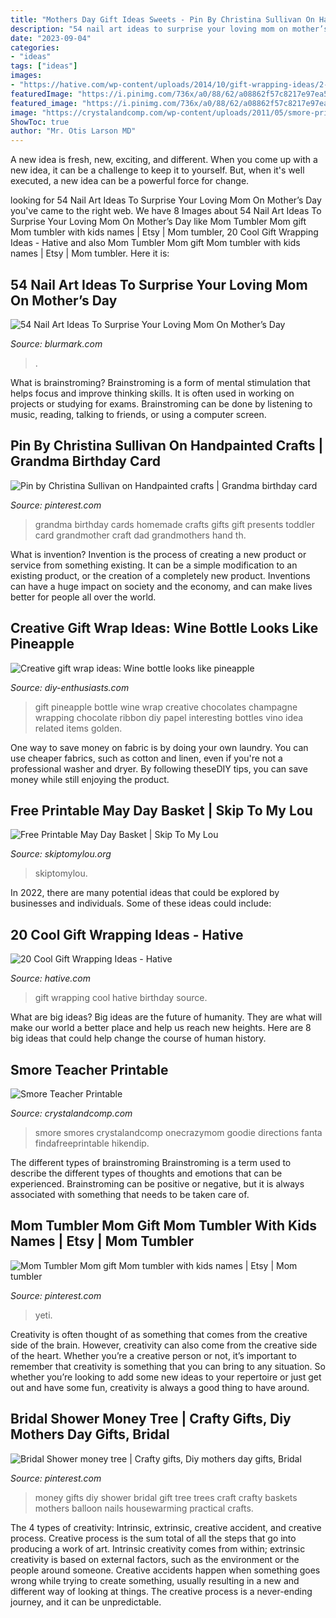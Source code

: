 ```yaml
---
title: "Mothers Day Gift Ideas Sweets - Pin By Christina Sullivan On Handpainted Crafts"
description: "54 nail art ideas to surprise your loving mom on mother’s day"
date: "2023-09-04"
categories:
- "ideas"
tags: ["ideas"]
images:
- "https://hative.com/wp-content/uploads/2014/10/gift-wrapping-ideas/2-cool-gift-wrapping-ideas.jpg"
featuredImage: "https://i.pinimg.com/736x/a0/88/62/a08862f57c8217e97ea54aa740b717dd--money-trees-wedding-gifts.jpg"
featured_image: "https://i.pinimg.com/736x/a0/88/62/a08862f57c8217e97ea54aa740b717dd--money-trees-wedding-gifts.jpg"
image: "https://crystalandcomp.com/wp-content/uploads/2011/05/smore-printable-for-your-teacher.jpg"
ShowToc: true
author: "Mr. Otis Larson MD"
---
```



A new idea is fresh, new, exciting, and different. When you come up with a new idea, it can be a challenge to keep it to yourself. But, when it's well executed, a new idea can be a powerful force for change.

	

		
looking for 54 Nail Art Ideas To Surprise Your Loving Mom On Mother’s Day you've came to the right web. We have 8 Images about 54 Nail Art Ideas To Surprise Your Loving Mom On Mother’s Day like Mom Tumbler Mom gift Mom tumbler with kids names | Etsy | Mom tumbler, 20 Cool Gift Wrapping Ideas - Hative and also Mom Tumbler Mom gift Mom tumbler with kids names | Etsy | Mom tumbler. Here it is:
		
    
## 54 Nail Art Ideas To Surprise Your Loving Mom On Mother’s Day

<img loading=lazy src="https://www.blurmark.com/wp-content/uploads/2017/03/Mothers-Day-Nails-With-Red-Roses-1024x848.jpg" onerror="this.onerror=null;this.src='https://tse3.mm.bing.net/th?id=OIP.7jGrMmxWl6Er5_w_vJAFIgHaGI&amp;pid=15.1';" alt="54 Nail Art Ideas To Surprise Your Loving Mom On Mother’s Day">

_Source: blurmark.com_

>. 

	

What is brainstroming?
Brainstroming is a form of mental stimulation that helps focus and improve thinking skills. It is often used in working on projects or studying for exams. Brainstroming can be done by listening to music, reading, talking to friends, or using a computer screen.

    
## Pin By Christina Sullivan On Handpainted Crafts | Grandma Birthday Card

<img loading=lazy src="https://i.pinimg.com/736x/20/12/de/2012dee063f384cf28a25d6de9dceddd--grandma-birthday-gifts-th-birthday.jpg" onerror="this.onerror=null;this.src='https://tse4.mm.bing.net/th?id=OIP.DIljklYcX-L47fWN7_3uPgHaJ4&amp;pid=15.1';" alt="Pin by Christina Sullivan on Handpainted crafts | Grandma birthday card">

_Source: pinterest.com_

>grandma birthday cards homemade crafts gifts gift presents toddler card grandmother craft dad grandmothers hand th. 

	

What is invention?
Invention is the process of creating a new product or service from something existing. It can be a simple modification to an existing product, or the creation of a completely new product. Inventions can have a huge impact on society and the economy, and can make lives better for people all over the world.

    
## Creative Gift Wrap Ideas: Wine Bottle Looks Like Pineapple

<img loading=lazy src="http://www.diy-enthusiasts.com/wp-content/uploads/2013/05/Creative-gift-wrap-ideas-wine-bottle-chocolates-ribbon-pineapple.jpg" onerror="this.onerror=null;this.src='https://tse4.mm.bing.net/th?id=OIP.-V6YJn1g08LIdbmsF2SaOwHaJ4&amp;pid=15.1';" alt="Creative gift wrap ideas: Wine bottle looks like pineapple">

_Source: diy-enthusiasts.com_

>gift pineapple bottle wine wrap creative chocolates champagne wrapping chocolate ribbon diy papel interesting bottles vino idea related items golden. 

	

One way to save money on fabric is by doing your own laundry. You can use cheaper fabrics, such as cotton and linen, even if you're not a professional washer and dryer. By following theseDIY tips, you can save money while still enjoying the product.

    
## Free Printable May Day Basket | Skip To My Lou

<img loading=lazy src="http://www.skiptomylou.org/wp-content/uploads/2017/04/printable-may-day-basket.jpg" onerror="this.onerror=null;this.src='https://tse4.mm.bing.net/th?id=OIP.7nuipYZJ6l9XBCejai4SVgHaKo&amp;pid=15.1';" alt="Free Printable May Day Basket | Skip To My Lou">

_Source: skiptomylou.org_

>skiptomylou. 

	

In 2022, there are many potential ideas that could be explored by businesses and individuals. Some of these ideas could include: 

    
## 20 Cool Gift Wrapping Ideas - Hative

<img loading=lazy src="https://hative.com/wp-content/uploads/2014/10/gift-wrapping-ideas/2-cool-gift-wrapping-ideas.jpg" onerror="this.onerror=null;this.src='https://tse4.mm.bing.net/th?id=OIP.iX8UAdzo3q4mvijwzBCFEwHaKX&amp;pid=15.1';" alt="20 Cool Gift Wrapping Ideas - Hative">

_Source: hative.com_

>gift wrapping cool hative birthday source. 

	

What are big ideas?
Big ideas are the future of humanity. They are what will make our world a better place and help us reach new heights. Here are 8 big ideas that could help change the course of human history.

    
## Smore Teacher Printable

<img loading=lazy src="https://crystalandcomp.com/wp-content/uploads/2011/05/smore-printable-for-your-teacher.jpg" onerror="this.onerror=null;this.src='https://tse4.mm.bing.net/th?id=OIP.xJswVHwpeJ2urzapXUni_wHaLH&amp;pid=15.1';" alt="Smore Teacher Printable">

_Source: crystalandcomp.com_

>smore smores crystalandcomp onecrazymom goodie directions fanta findafreeprintable hikendip. 

	

The different types of brainstroming
Brainstroming is a term used to describe the different types of thoughts and emotions that can be experienced. Brainstroming can be positive or negative, but it is always associated with something that needs to be taken care of.

    
## Mom Tumbler Mom Gift Mom Tumbler With Kids Names | Etsy | Mom Tumbler

<img loading=lazy src="https://i.pinimg.com/736x/37/a4/64/37a464ac2831f16e8d991d0e35497bd6.jpg" onerror="this.onerror=null;this.src='https://tse3.mm.bing.net/th?id=OIP.omij7ivBhjsWnn7By9fzuQHaJ3&amp;pid=15.1';" alt="Mom Tumbler Mom gift Mom tumbler with kids names | Etsy | Mom tumbler">

_Source: pinterest.com_

>yeti. 

	

Creativity is often thought of as something that comes from the creative side of the brain. However, creativity can also come from the creative side of the heart. Whether you’re a creative person or not, it’s important to remember that creativity is something that you can bring to any situation. So whether you’re looking to add some new ideas to your repertoire or just get out and have some fun, creativity is always a good thing to have around.

    
## Bridal Shower Money Tree | Crafty Gifts, Diy Mothers Day Gifts, Bridal

<img loading=lazy src="https://i.pinimg.com/736x/a0/88/62/a08862f57c8217e97ea54aa740b717dd--money-trees-wedding-gifts.jpg" onerror="this.onerror=null;this.src='https://tse1.mm.bing.net/th?id=OIP.XQQ4_7_DkM1zcsJT2BXwcAHaJ7&amp;pid=15.1';" alt="Bridal Shower money tree | Crafty gifts, Diy mothers day gifts, Bridal">

_Source: pinterest.com_

>money gifts diy shower bridal gift tree trees craft crafty baskets mothers balloon nails housewarming practical crafts. 

	

The 4 types of creativity: Intrinsic, extrinsic, creative accident, and creative process.
Creative process is the sum total of all the steps that go into producing a work of art. Intrinsic creativity comes from within; extrinsic creativity is based on external factors, such as the environment or the people around someone. Creative accidents happen when something goes wrong while trying to create something, usually resulting in a new and different way of looking at things. The creative process is a never-ending journey, and it can be unpredictable.

